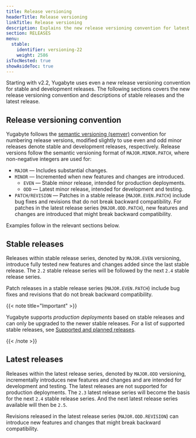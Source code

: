 ```yaml
---
title: Release versioning
headerTitle: Release versioning
linkTitle: Release versioning
description: Explains the new release versioning convention for latest and stable releases.
section: RELEASES
menu:
  stable:
    identifier: versioning-22
    weight: 2586
isTocNested: true
showAsideToc: true
---
```


Starting with v2.2, Yugabyte uses even a new release versioning convention for stable and development releases. The following sections covers the new release versioning convention and descriptions of stable releases and the latest release.

## Release versioning convention

Yugabyte follows the [semantic versioning (semver)](https://semver.org) convention for numbering release versions, modified slightly to use even and odd minor releases denote stable and development releases, respectively. Release versions follow the semantic versioning format of `MAJOR.MINOR.PATCH`, where non-negative integers are used for:

- `MAJOR` — Includes substantial changes.
- `MINOR` — Incremented when new features and changes are introduced.
  - `EVEN` — Stable minor release, intended for production deployments.
  - `ODD` — Latest minor release, intended for development and testing.
- `PATCH/REVISION` — Patches in a stable release (`MAJOR.EVEN.PATCH`) include bug fixes and revisions that do not break backward compatibility. For patches in the latest release series (`MAJOR.ODD.PATCH`), new features and changes are introduced that might break backward compatibility.

Examples follow in the relevant sections below.

## Stable releases

Releases within stable release series, denoted by `MAJOR.EVEN` versioning, introduce fully tested new features and changes added since the last stable release. The `2.2` stable release series will be followed by the next `2.4` stable release series.

Patch releases in a stable release series (`MAJOR.EVEN.PATCH`) include bug fixes and revisions that do not break backward compatibility.

{{< note title="Important" >}}

Yugabyte supports *production deployments* based on stable releases and can only be upgraded to the newer stable releases. For a list of supported stable releases, see [Supported and planned releases](../releases-overview/#supported-stable-releases).

{{< /note >}}

## Latest releases

Releases within the latest release series, denoted by `MAJOR.ODD` versioning, incrementally introduces new features and changes and are intended for development and testing. The latest releases are not supported for production deployments. The `2.3` latest release series will become the basis for the next `2.4` stable release series. And the next latest release series available will then be `2.5`.

Revisions released in the latest release series (`MAJOR.ODD.REVISION`) can introduce new features and changes that might break backward compatibility.

